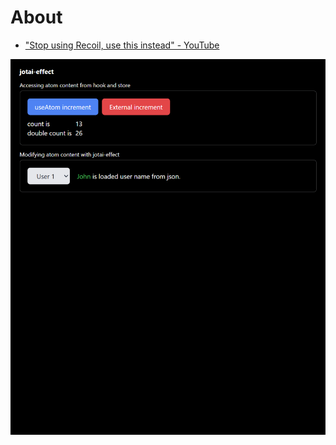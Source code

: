 # About

* ["Stop using Recoil, use this instead" - YouTube](https://youtu.be/QepeuHTxiLo?si=STD1lNqp57H_Croc&t=441)

![](src/assets/previews/2025-02-05_19-19-38.png)
